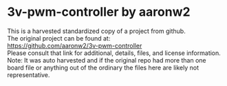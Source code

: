 
# 3v-pwm-controller by aaronw2  
This is a harvested standardized copy of a project from github.  
The original project can be found at:  
https://github.com/aaronw2/3v-pwm-controller  
Please consult that link for additional, details, files, and license information.  
Note: It was auto harvested and if the original repo had more than one board file or anything out of the ordinary the files here are likely not representative.  
    